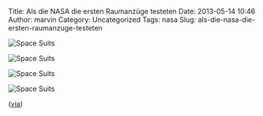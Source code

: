 Title: Als die NASA die ersten Raumanzüge testeten
Date: 2013-05-14 10:46
Author: marvin
Category: Uncategorized
Tags: nasa
Slug: als-die-nasa-die-ersten-raumanzuge-testeten

![Space Suits]({static}/images/7142971561_d522fd6d1a_b.jpg)

![Space Suits]({static}/images/7142971747_1c1c425e1d_b.jpg)

![Space Suits]({static}/images/6996883614_40883243ce_b.jpg)

![Space Suits]({static}/images/7142971855_6b46510ee1_b.jpg)

([via](http://blog.iso50.com/31688/nasas-early-space-suit-tests/))

